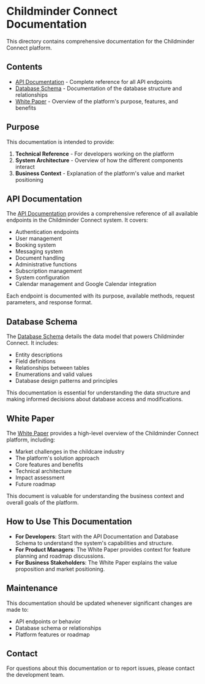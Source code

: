 # Childminder Connect Documentation

This directory contains comprehensive documentation for the Childminder Connect platform.

## Contents

- [API Documentation](./API_Documentation.md) - Complete reference for all API endpoints
- [Database Schema](./Database_Schema.md) - Documentation of the database structure and relationships
- [White Paper](./Childminder_Connect_Whitepaper.md) - Overview of the platform's purpose, features, and benefits

## Purpose

This documentation is intended to provide:

1. **Technical Reference** - For developers working on the platform
2. **System Architecture** - Overview of how the different components interact
3. **Business Context** - Explanation of the platform's value and market positioning

## API Documentation

The [API Documentation](./API_Documentation.md) provides a comprehensive reference of all available endpoints in the Childminder Connect system. It covers:

- Authentication endpoints
- User management
- Booking system
- Messaging system
- Document handling
- Administrative functions
- Subscription management
- System configuration
- Calendar management and Google Calendar integration

Each endpoint is documented with its purpose, available methods, request parameters, and response format.

## Database Schema

The [Database Schema](./Database_Schema.md) details the data model that powers Childminder Connect. It includes:

- Entity descriptions
- Field definitions
- Relationships between tables
- Enumerations and valid values
- Database design patterns and principles

This documentation is essential for understanding the data structure and making informed decisions about database access and modifications.

## White Paper

The [White Paper](./Childminder_Connect_Whitepaper.md) provides a high-level overview of the Childminder Connect platform, including:

- Market challenges in the childcare industry
- The platform's solution approach
- Core features and benefits
- Technical architecture
- Impact assessment
- Future roadmap

This document is valuable for understanding the business context and overall goals of the platform.

## How to Use This Documentation

- **For Developers**: Start with the API Documentation and Database Schema to understand the system's capabilities and structure.
- **For Product Managers**: The White Paper provides context for feature planning and roadmap discussions.
- **For Business Stakeholders**: The White Paper explains the value proposition and market positioning.

## Maintenance

This documentation should be updated whenever significant changes are made to:

- API endpoints or behavior
- Database schema or relationships
- Platform features or roadmap

## Contact

For questions about this documentation or to report issues, please contact the development team. 